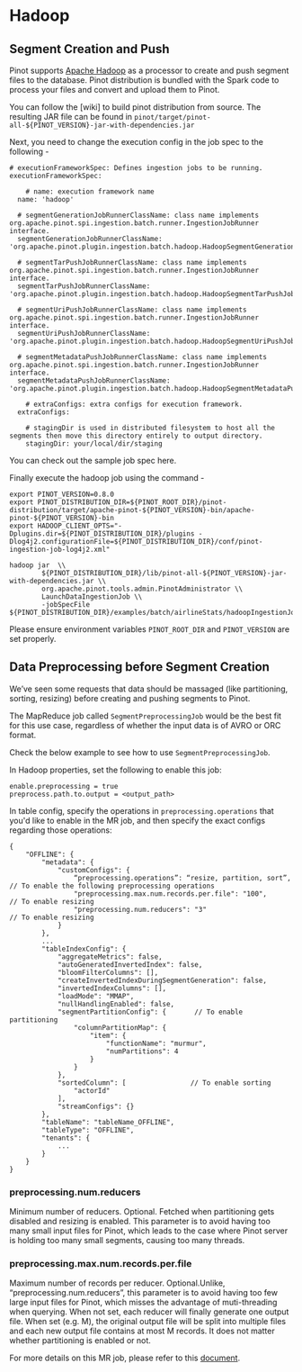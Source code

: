 # Hadoop

## Segment Creation and Push

Pinot supports [Apache Hadoop](https://hadoop.apache.org) as a processor to create and push segment files to the database. Pinot distribution is bundled with the Spark code to process your files and convert and upload them to Pinot.

You can follow the \[wiki] to build pinot distribution from source. The resulting JAR file can be found in `pinot/target/pinot-all-${PINOT_VERSION}-jar-with-dependencies.jar`

Next, you need to change the execution config in the job spec to the following -

```
# executionFrameworkSpec: Defines ingestion jobs to be running.
executionFrameworkSpec:

    # name: execution framework name
  name: 'hadoop'

  # segmentGenerationJobRunnerClassName: class name implements org.apache.pinot.spi.ingestion.batch.runner.IngestionJobRunner interface.
  segmentGenerationJobRunnerClassName: 'org.apache.pinot.plugin.ingestion.batch.hadoop.HadoopSegmentGenerationJobRunner'

  # segmentTarPushJobRunnerClassName: class name implements org.apache.pinot.spi.ingestion.batch.runner.IngestionJobRunner interface.
  segmentTarPushJobRunnerClassName: 'org.apache.pinot.plugin.ingestion.batch.hadoop.HadoopSegmentTarPushJobRunner'

  # segmentUriPushJobRunnerClassName: class name implements org.apache.pinot.spi.ingestion.batch.runner.IngestionJobRunner interface.
  segmentUriPushJobRunnerClassName: 'org.apache.pinot.plugin.ingestion.batch.hadoop.HadoopSegmentUriPushJobRunner'

  # segmentMetadataPushJobRunnerClassName: class name implements org.apache.pinot.spi.ingestion.batch.runner.IngestionJobRunner interface.
  segmentMetadataPushJobRunnerClassName: 'org.apache.pinot.plugin.ingestion.batch.hadoop.HadoopSegmentMetadataPushJobRunner'

    # extraConfigs: extra configs for execution framework.
  extraConfigs:

    # stagingDir is used in distributed filesystem to host all the segments then move this directory entirely to output directory.
    stagingDir: your/local/dir/staging
```

You can check out the sample job spec here.

Finally execute the hadoop job using the command -

```
export PINOT_VERSION=0.8.0
export PINOT_DISTRIBUTION_DIR=${PINOT_ROOT_DIR}/pinot-distribution/target/apache-pinot-${PINOT_VERSION}-bin/apache-pinot-${PINOT_VERSION}-bin
export HADOOP_CLIENT_OPTS="-Dplugins.dir=${PINOT_DISTRIBUTION_DIR}/plugins -Dlog4j2.configurationFile=${PINOT_DISTRIBUTION_DIR}/conf/pinot-ingestion-job-log4j2.xml"

hadoop jar  \\
        ${PINOT_DISTRIBUTION_DIR}/lib/pinot-all-${PINOT_VERSION}-jar-with-dependencies.jar \\
        org.apache.pinot.tools.admin.PinotAdministrator \\
        LaunchDataIngestionJob \\
        -jobSpecFile ${PINOT_DISTRIBUTION_DIR}/examples/batch/airlineStats/hadoopIngestionJobSpec.yaml
```

Please ensure environment variables `PINOT_ROOT_DIR` and `PINOT_VERSION` are set properly.

## Data Preprocessing before Segment Creation

We’ve seen some requests that data should be massaged (like partitioning, sorting, resizing) before creating and pushing segments to Pinot.

The MapReduce job called `SegmentPreprocessingJob` would be the best fit for this use case, regardless of whether the input data is of AVRO or ORC format.

Check the below example to see how to use `SegmentPreprocessingJob`.

In Hadoop properties, set the following to enable this job:

```
enable.preprocessing = true
preprocess.path.to.output = <output_path>
```

In table config, specify the operations in `preprocessing.operations` that you'd like to enable in the MR job, and then specify the exact configs regarding those operations:

```
{
    "OFFLINE": {
        "metadata": {
            "customConfigs": {
                “preprocessing.operations”: “resize, partition, sort”, // To enable the following preprocessing operations
                "preprocessing.max.num.records.per.file": "100",       // To enable resizing
                "preprocessing.num.reducers": "3"                      // To enable resizing
            }
        },
        ...
        "tableIndexConfig": {
            "aggregateMetrics": false,
            "autoGeneratedInvertedIndex": false,
            "bloomFilterColumns": [],
            "createInvertedIndexDuringSegmentGeneration": false,
            "invertedIndexColumns": [],
            "loadMode": "MMAP",
            "nullHandlingEnabled": false,
            "segmentPartitionConfig": {       // To enable partitioning
                "columnPartitionMap": {
                    "item": {
                        "functionName": "murmur",
                        "numPartitions": 4
                    }
                }
            },
            "sortedColumn": [                // To enable sorting
                "actorId"
            ],
            "streamConfigs": {}
        },
        "tableName": "tableName_OFFLINE",
        "tableType": "OFFLINE",
        "tenants": {
            ...
        }
    }
}
```

### preprocessing.num.reducers

Minimum number of reducers. Optional. Fetched when partitioning gets disabled and resizing is enabled. This parameter is to avoid having too many small input files for Pinot, which leads to the case where Pinot server is holding too many small segments, causing too many threads.

### preprocessing.max.num.records.per.file

Maximum number of records per reducer. Optional.Unlike, “preprocessing.num.reducers”, this parameter is to avoid having too few large input files for Pinot, which misses the advantage of muti-threading when querying. When not set, each reducer will finally generate one output file. When set (e.g. M), the original output file will be split into multiple files and each new output file contains at most M records. It does not matter whether partitioning is enabled or not.

For more details on this MR job, please refer to this [document](https://docs.google.com/document/d/1BnjjVj3OLuo-vmOt0WjqEFbUC9AZgCDuDxCtLEFPM34/edit?usp=sharing).

